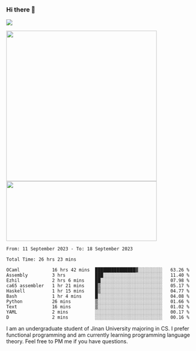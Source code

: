### Hi there 👋

<!--
**pe200012/pe200012** is a ✨ _special_ ✨ repository because its `README.md` (this file) appears on your GitHub profile.

Here are some ideas to get you started:

- 🔭 I’m currently working on ...
- 🌱 I’m currently learning ...
- 👯 I’m looking to collaborate on ...
- 🤔 I’m looking for help with ...
- 💬 Ask me about ...
- 📫 How to reach me: ...
- 😄 Pronouns: ...
- ⚡ Fun fact: ...
-->
![](https://www.codewars.com/users/pe200012/badges/large)
<p>
    <img width="400em" src="https://github-readme-stats-git-masterrstaa-rickstaa.vercel.app/api?username=pe200012&show_icons=true&icon_color=f44336&title_color=757de8&rank_icon=github">
    <img width="400em" height="159em" src="https://github-readme-stats-git-masterrstaa-rickstaa.vercel.app/api/top-langs/?username=pe200012&hide=html,cmake,css&title_color=757de8&layout=compact">
</p>

<!--START_SECTION:waka-->

```all_time
From: 11 September 2023 - To: 18 September 2023

Total Time: 26 hrs 23 mins

OCaml            16 hrs 42 mins  ███████████████▓░░░░░░░░░   63.26 %
Assembly         3 hrs           ███░░░░░░░░░░░░░░░░░░░░░░   11.40 %
Ezhil            2 hrs 6 mins    ██░░░░░░░░░░░░░░░░░░░░░░░   07.98 %
ca65 assembler   1 hr 21 mins    █▒░░░░░░░░░░░░░░░░░░░░░░░   05.17 %
Haskell          1 hr 15 mins    █▒░░░░░░░░░░░░░░░░░░░░░░░   04.77 %
Bash             1 hr 4 mins     █░░░░░░░░░░░░░░░░░░░░░░░░   04.08 %
Python           26 mins         ▒░░░░░░░░░░░░░░░░░░░░░░░░   01.66 %
Text             16 mins         ▒░░░░░░░░░░░░░░░░░░░░░░░░   01.02 %
YAML             2 mins          ░░░░░░░░░░░░░░░░░░░░░░░░░   00.17 %
D                2 mins          ░░░░░░░░░░░░░░░░░░░░░░░░░   00.16 %
```

<!--END_SECTION:waka-->

I am an undergraduate student of Jinan University majoring in CS. I prefer functional programming and am currently learning programming language theory. Feel free to PM me if you have questions.
